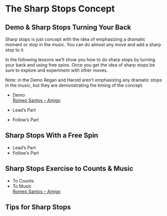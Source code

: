 # The Sharp Stops Concept

## Demo & Sharp Stops Turning Your Back

Sharp stops is just concept with the idea of emphasizing a dramatic moment or stop in the music. You can do almost any move and add a sharp stop to it.

In the following lessons we’ll show you how to do sharp stops by turning your back and using free spins. Once you get the idea of sharp stops be sure to explore and experiment with other moves.

Note: in the Demo Regan and Harold aren’t emphasizing any dramatic stops in the music, but they are demonstrating the timing of the concept.

* Demo
<br>[Romeo Santos – Amigo](https://www.youtube.com/watch?v=2p_eRTj5s5M)

* Lead’s Part
* Follow’s Part

## Sharp Stops With a Free Spin

* Lead’s Part
* Follow’s Part

## Sharp Stops Exercise to Counts & Music

* To Counts
* To Music
<br>[Romeo Santos – Amigo](https://www.youtube.com/watch?v=2p_eRTj5s5M)

## Tips for Sharp Stops
